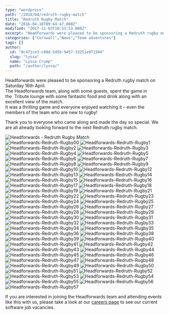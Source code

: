 ```yaml
---
type: "wordpress"
path: "/2016/04/redruth-rugby-match"
title: "Redruth Rugby Match"
date: "2016-04-18T09:44:47.000Z"
modified: "2017-11-03T10:53:53.000Z"
excerpt: "Headforwards were pleased to be sponsoring a Redruth rugby match on Saturday 16th April. The Headforwards team, along with some guests, spent the game in the  Tribute lounge with some fantastic food and drink along with an excellent view of the match. It was a thrilling game and everyone enjoyed watching it – even the members …"
categories: ["Cornwall","News","Team adventures"]
tags: []
author:
  id: "0c471ce3-c08d-545b-9457-33251e971504"
  slug: "lyssa"
  name: "Lyssa Crump"
  path: "/author/lyssa/"
---
```

Headforwards were pleased to be sponsoring a Redruth rugby match on Saturday 16th April.  
The Headforwards team, along with some guests, spent the game in the  Tribute lounge with some fantastic food and drink along with an excellent view of the match.  
It was a thrilling game and everyone enjoyed watching it – even the members of the team who are new to rugby!

Thank you to everyone who came along and made the day so special. We are all already looking forward to the next Redruth rugby match.


<section class="gallery">


![Headforwards - Redruth Rugby Match ](/wp-content/uploads/2016/04/Headforwards-Redruth-Rugby.jpg)
![Headforwards-Redruth-Rugby00](/wp-content/uploads/2016/04/Headforwards-Redruth-Rugby00.jpg)
![Headforwards-Redruth-Rugby1](/wp-content/uploads/2016/04/Headforwards-Redruth-Rugby1.jpg)
![Headforwards-Redruth-Rugby2](/wp-content/uploads/2016/04/Headforwards-Redruth-Rugby2.jpg)
![Headforwards-Redruth-Rugby3](/wp-content/uploads/2016/04/Headforwards-Redruth-Rugby3.jpg)
![Headforwards-Redruth-Rugby4](/wp-content/uploads/2016/04/Headforwards-Redruth-Rugby4.jpg)
![Headforwards-Redruth-Rugby5](/wp-content/uploads/2016/04/Headforwards-Redruth-Rugby5.jpg)
![Headforwards-Redruth-Rugby6](/wp-content/uploads/2016/04/Headforwards-Redruth-Rugby6.jpg)
![Headforwards-Redruth-Rugby7](/wp-content/uploads/2016/04/Headforwards-Redruth-Rugby7.jpg)
![Headforwards-Redruth-Rugby8](/wp-content/uploads/2016/04/Headforwards-Redruth-Rugby8.jpg)
![Headforwards-Redruth-Rugby9](/wp-content/uploads/2016/04/Headforwards-Redruth-Rugby9.jpg)
![Headforwards-Redruth-Rugby10](/wp-content/uploads/2016/04/Headforwards-Redruth-Rugby10.jpg)
![Headforwards-Redruth-Rugby12](/wp-content/uploads/2016/04/Headforwards-Redruth-Rugby12.jpg)
![Headforwards-Redruth-Rugby13](/wp-content/uploads/2016/04/Headforwards-Redruth-Rugby13.jpg)
![Headforwards-Redruth-Rugby14](/wp-content/uploads/2016/04/Headforwards-Redruth-Rugby14.jpg)
![Headforwards-Redruth-Rugby15](/wp-content/uploads/2016/04/Headforwards-Redruth-Rugby15.jpg)
![Headforwards-Redruth-Rugby16](/wp-content/uploads/2016/04/Headforwards-Redruth-Rugby16.jpg)
![Headforwards-Redruth-Rugby17](/wp-content/uploads/2016/04/Headforwards-Redruth-Rugby17.jpg)
![Headforwards-Redruth-Rugby18](/wp-content/uploads/2016/04/Headforwards-Redruth-Rugby18.jpg)
![Headforwards-Redruth-Rugby19](/wp-content/uploads/2016/04/Headforwards-Redruth-Rugby19.jpg)
![Headforwards-Redruth-Rugby21](/wp-content/uploads/2016/04/Headforwards-Redruth-Rugby21.jpg)
![Headforwards-Redruth-Rugby22](/wp-content/uploads/2016/04/Headforwards-Redruth-Rugby22.jpg)
![Headforwards-Redruth-Rugby23](/wp-content/uploads/2016/04/Headforwards-Redruth-Rugby23.jpg)
![Headforwards-Redruth-Rugby24](/wp-content/uploads/2016/04/Headforwards-Redruth-Rugby24.jpg)
![Headforwards-Redruth-Rugby25](/wp-content/uploads/2016/04/Headforwards-Redruth-Rugby25.jpg)
![Headforwards-Redruth-Rugby26](/wp-content/uploads/2016/04/Headforwards-Redruth-Rugby26.jpg)
![Headforwards-Redruth-Rugby27](/wp-content/uploads/2016/04/Headforwards-Redruth-Rugby27.jpg)
![Headforwards-Redruth-Rugby28](/wp-content/uploads/2016/04/Headforwards-Redruth-Rugby28.jpg)
![Headforwards-Redruth-Rugby29](/wp-content/uploads/2016/04/Headforwards-Redruth-Rugby29.jpg)
![Headforwards-Redruth-Rugby30](/wp-content/uploads/2016/04/Headforwards-Redruth-Rugby30.jpg)
![Headforwards-Redruth-Rugby31](/wp-content/uploads/2016/04/Headforwards-Redruth-Rugby31.jpg)
![Headforwards-Redruth-Rugby32](/wp-content/uploads/2016/04/Headforwards-Redruth-Rugby32.jpg)
![Headforwards-Redruth-Rugby33](/wp-content/uploads/2016/04/Headforwards-Redruth-Rugby33.jpg)
![Headforwards-Redruth-Rugby34](/wp-content/uploads/2016/04/Headforwards-Redruth-Rugby34.jpg)
![Headforwards-Redruth-Rugby35](/wp-content/uploads/2016/04/Headforwards-Redruth-Rugby35.jpg)
![Headforwards-Redruth-Rugby36](/wp-content/uploads/2016/04/Headforwards-Redruth-Rugby36.jpg)
![Headforwards-Redruth-Rugby38](/wp-content/uploads/2016/04/Headforwards-Redruth-Rugby38.jpg)
![Headforwards-Redruth-Rugby39](/wp-content/uploads/2016/04/Headforwards-Redruth-Rugby39.jpg)
![Headforwards-Redruth-Rugby40](/wp-content/uploads/2016/04/Headforwards-Redruth-Rugby40.jpg)
![Headforwards-Redruth-Rugby41](/wp-content/uploads/2016/04/Headforwards-Redruth-Rugby41.jpg)
![Headforwards-Redruth-Rugby42](/wp-content/uploads/2016/04/Headforwards-Redruth-Rugby42.jpg)
![Headforwards-Redruth-Rugby43](/wp-content/uploads/2016/04/Headforwards-Redruth-Rugby43.jpg)
![Headforwards-Redruth-Rugby44](/wp-content/uploads/2016/04/Headforwards-Redruth-Rugby44.jpg)
![Headforwards-Redruth-Rugby45](/wp-content/uploads/2016/04/Headforwards-Redruth-Rugby45.jpg)
![Headforwards-Redruth-Rugby46](/wp-content/uploads/2016/04/Headforwards-Redruth-Rugby46.jpg)
![Headforwards-Redruth-Rugby47](/wp-content/uploads/2016/04/Headforwards-Redruth-Rugby47.jpg)
![Headforwards-Redruth-Rugby48](/wp-content/uploads/2016/04/Headforwards-Redruth-Rugby48.jpg)
![Headforwards-Redruth-Rugby49](/wp-content/uploads/2016/04/Headforwards-Redruth-Rugby49.jpg)
![Headforwards-Redruth-Rugby50](/wp-content/uploads/2016/04/Headforwards-Redruth-Rugby50.jpg)
![Headforwards-Redruth-Rugby51](/wp-content/uploads/2016/04/Headforwards-Redruth-Rugby51.jpg)
![Headforwards-Redruth-Rugby52](/wp-content/uploads/2016/04/Headforwards-Redruth-Rugby52.jpg)
![Headforwards-Redruth-Rugby53](/wp-content/uploads/2016/04/Headforwards-Redruth-Rugby53.jpg)
![Headforwards-Redruth-Rugby54](/wp-content/uploads/2016/04/Headforwards-Redruth-Rugby54.jpg)
![Headforwards-Redruth-Rugby55](/wp-content/uploads/2016/04/Headforwards-Redruth-Rugby55.jpg)
![Headforwards-Redruth-Rugby56](/wp-content/uploads/2016/04/Headforwards-Redruth-Rugby56.jpg)
![Headforwards-Redruth-Rugby57](/wp-content/uploads/2016/04/Headforwards-Redruth-Rugby57.jpg)

</section>



If you are interested in joining the Headforwards team and attending events like this with us, please take a look at our [careers page](https://www.headforwards.com/careers/) to see our current software job vacancies.